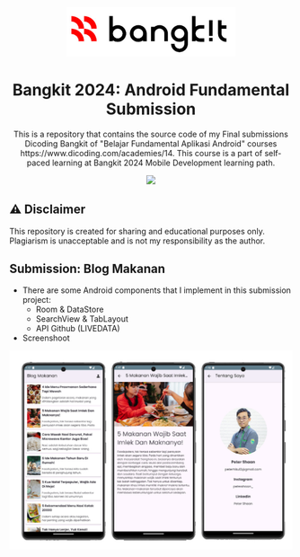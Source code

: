 <div align="center">
  <img alt="Logo_Bangkit" src="https://raw.githubusercontent.com/petershaan12/BangkitFinalProjectAndroid/master/app/src/main/res/drawable/bangkit.jpg" width="300" />
</div>

<div align="center">
<h1> Bangkit 2024: Android Fundamental Submission </h1>
<p>This is a repository that contains the source code of my Final submissions Dicoding Bangkit of "Belajar Fundamental Aplikasi Android" courses https://www.dicoding.com/academies/14. This course is a part of self-paced learning at Bangkit 2024 Mobile Development learning path.</p>
   <img src="https://img.shields.io/badge/by-bangkit%20-red.svg" />
</div>

## ⚠️ Disclaimer 
This repository is created for sharing and educational purposes only. Plagiarism is unacceptable and is not my responsibility as the author.

## Submission: Blog Makanan
* There are some Android components that I implement in this submission project:
    * Room & DataStore
    * SearchView & TabLayout
    * API Github (LIVEDATA)
* Screenshoot
 <img alt="Logo_Bangkit" src="https://raw.githubusercontent.com/petershaan12/BangkitFinalProjectAndroid/master/app/src/main/res/drawable/preview.jpg" width="1000" />
